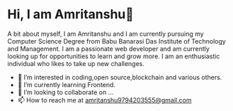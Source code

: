   # Hi, I am Amritanshu👋
  A bit about myself, I am Amritanshu and I am currently pursuing my Computer Science Degree from Babu Banarasi Das Institute of Technology and Management. I am a passionate web developer and am currently looking up for opportunities to learn and grow more. I am an enthusiastic individual who likes to take up new challenges.
- 👀 I’m interested in coding,open source,blockchain and various others.
- 🌱 I’m currently learning Frontend.
- 💞️ I’m looking to collaborate on ...
- 📫 How to reach me at amritanshu9794203555@gmail.com

<!---
Amritanshu02/Amritanshu02 is a ✨ special ✨ repository because its `README.md` (this file) appears on your GitHub profile.
You can click the Preview link to take a look at your changes.
--->
